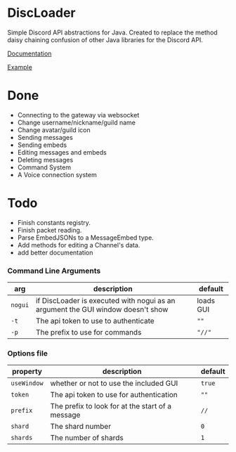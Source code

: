 # DiscLoader
Simple Discord API abstractions for Java.
Created to replace the method daisy chaining confusion of other Java libraries for the Discord API.

[Documentation](https://r3alcl0ud.github.io/DiscLoader/)

[Example](https://github.com/R3alCl0ud/DiscLoader/blob/master/example/com/example/Example.java)

# Done
- Connecting to the gateway via websocket
- Change username/nickname/guild name
- Change avatar/guild icon
- Sending messages
- Sending embeds
- Editing messages and embeds
- Deleting messages
- Command System
- A Voice connection system

# Todo
- Finish constants registry.
- Finish packet reading.
- Parse EmbedJSONs to a MessageEmbed type.
- Add methods for editing a Channel's data.
- add better documentation

### Command Line Arguments

| arg | description | default |
|-----|--------------|---------|
| `nogui` | if DiscLoader is executed with nogui as an argument the GUI window doesn't show | loads GUI |
| `-t` | The api token to use to authenticate | `""` |
| `-p` | The prefix to use for commands | `"//"` |

### Options file

| property | description | default |
|----------|-------------|---------|
| `useWindow` | whether or not to use the included GUI | `true` |
| `token` | The api token to use for authentication | `""` |
| `prefix` | The prefix to look for at the start of a message | `//` |
| `shard` | The shard number | `0` |
| `shards` | The number of shards | `1` |
